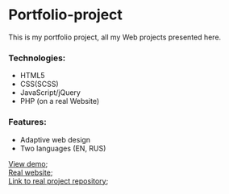 # Portfolio-project
This is my portfolio project, all my Web projects presented here.  
### Technologies:  
* HTML5
* CSS(SCSS)
* JavaScript/jQuery
* PHP (on a real Website)  
### Features:  
* Adaptive web design
* Two languages (EN, RUS)


 [View demo](https://fenix4088.github.io/Portfolio-project/);  
 [Real website](https://cs15388.tmweb.ru);  
 [Link to real project repository](https://github.com/Fenix4088/Portfolio-projectPHP);
 
